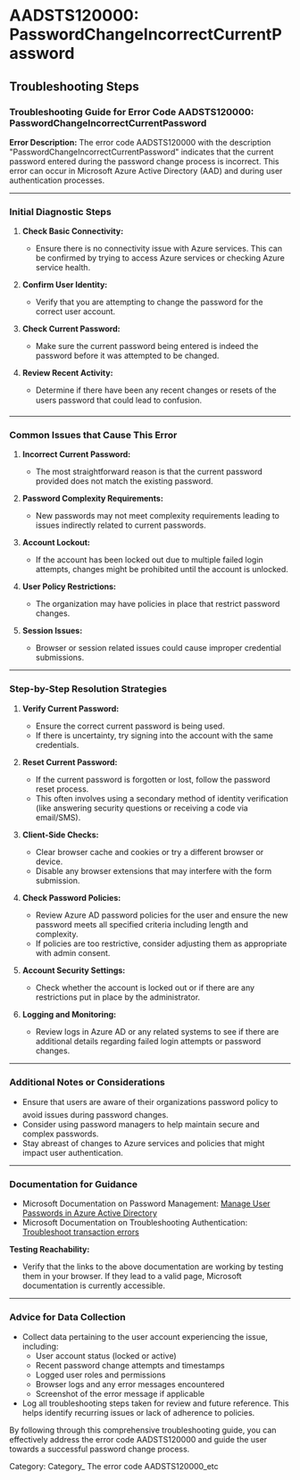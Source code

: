 # AADSTS120000: PasswordChangeIncorrectCurrentPassword


## Troubleshooting Steps
### Troubleshooting Guide for Error Code AADSTS120000: PasswordChangeIncorrectCurrentPassword

**Error Description:**
The error code AADSTS120000 with the description "PasswordChangeIncorrectCurrentPassword" indicates that the current password entered during the password change process is incorrect. This error can occur in Microsoft Azure Active Directory (AAD) and during user authentication processes.

---

### Initial Diagnostic Steps

1. **Check Basic Connectivity:**
   - Ensure there is no connectivity issue with Azure services. This can be confirmed by trying to access Azure services or checking Azure service health.

2. **Confirm User Identity:**
   - Verify that you are attempting to change the password for the correct user account.

3. **Check Current Password:**
   - Make sure the current password being entered is indeed the password before it was attempted to be changed. 

4. **Review Recent Activity:**
   - Determine if there have been any recent changes or resets of the users password that could lead to confusion.

---

### Common Issues that Cause This Error

1. **Incorrect Current Password:**
   - The most straightforward reason is that the current password provided does not match the existing password.

2. **Password Complexity Requirements:**
   - New passwords may not meet complexity requirements leading to issues indirectly related to current passwords.

3. **Account Lockout:**
   - If the account has been locked out due to multiple failed login attempts, changes might be prohibited until the account is unlocked.

4. **User Policy Restrictions:**
   - The organization may have policies in place that restrict password changes.

5. **Session Issues:**
   - Browser or session related issues could cause improper credential submissions.

---

### Step-by-Step Resolution Strategies

1. **Verify Current Password:**
   - Ensure the correct current password is being used.
   - If there is uncertainty, try signing into the account with the same credentials.

2. **Reset Current Password:**
   - If the current password is forgotten or lost, follow the password reset process.
   - This often involves using a secondary method of identity verification (like answering security questions or receiving a code via email/SMS).

3. **Client-Side Checks:**
   - Clear browser cache and cookies or try a different browser or device.
   - Disable any browser extensions that may interfere with the form submission.

4. **Check Password Policies:**
   - Review Azure AD password policies for the user and ensure the new password meets all specified criteria including length and complexity.
   - If policies are too restrictive, consider adjusting them as appropriate with admin consent.

5. **Account Security Settings:**
   - Check whether the account is locked out or if there are any restrictions put in place by the administrator.

6. **Logging and Monitoring:**
   - Review logs in Azure AD or any related systems to see if there are additional details regarding failed login attempts or password changes.

---

### Additional Notes or Considerations

- Ensure that users are aware of their organizations password policy to avoid issues during password changes.
- Consider using password managers to help maintain secure and complex passwords.
- Stay abreast of changes to Azure services and policies that might impact user authentication.

---

### Documentation for Guidance

- Microsoft Documentation on Password Management: [Manage User Passwords in Azure Active Directory](https://docs.microsoft.com/en-us/azure/active-directory/user-help/user-help-password-reset)
- Microsoft Documentation on Troubleshooting Authentication: [Troubleshoot transaction errors](https://docs.microsoft.com/en-us/azure/active-directory/develop/troubleshoot-authentication)

**Testing Reachability:**
- Verify that the links to the above documentation are working by testing them in your browser. If they lead to a valid page, Microsoft documentation is currently accessible.

---

### Advice for Data Collection

- Collect data pertaining to the user account experiencing the issue, including:
  - User account status (locked or active)
  - Recent password change attempts and timestamps
  - Logged user roles and permissions
  - Browser logs and any error messages encountered
  - Screenshot of the error message if applicable
- Log all troubleshooting steps taken for review and future reference. This helps identify recurring issues or lack of adherence to policies.

By following through this comprehensive troubleshooting guide, you can effectively address the error code AADSTS120000 and guide the user towards a successful password change process.

Category: Category_ The error code AADSTS120000_etc